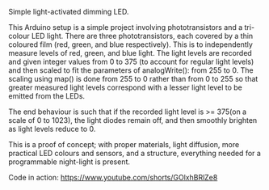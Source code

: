 Simple light-activated dimming LED.

This Arduino setup is a simple project involving phototransistors and a tri-colour LED light. There are three phototransistors, each covered by a thin coloured film (red, green, and blue respectively). This is to independently measure levels of red, green, and blue light. The light levels are recorded and given integer values from 0 to 375 (to account for regular light levels) and then scaled to fit the parameters of analogWrite(): from 255 to 0. The scaling using map() is done from 255 to 0 rather than from 0 to 255 so that greater measured light levels correspond with a lesser light level to be emitted from the LEDs.

The end behaviour is such that if the recorded light level is >= 375(on a scale of 0 to 1023), the light diodes remain off, and then smoothly brighten as light levels reduce to 0. 

This is a proof of concept; with proper materials, light diffusion, more practical LED colours and sensors, and a structure, everything needed for a programmable night-light is present.  

Code in action:
https://www.youtube.com/shorts/GOlxhBRlZe8
